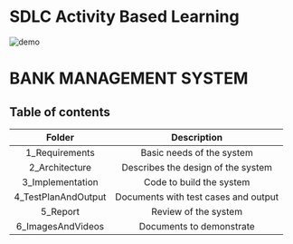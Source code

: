 # SDLC Activity Based Learning
![demo](https://zybermedia.net/wp-content/uploads/2019/07/banking.jpg)
# BANK MANAGEMENT SYSTEM
## Table of contents
|Folder|Description|
|:---:|:---:|
|1_Requirements|Basic needs of the system|
|2_Architecture|Describes the design of the system|
|3_Implementation|Code to build the system|
|4_TestPlanAndOutput|Documents with test cases and output|
|5_Report|Review of the system|
|6_ImagesAndVideos|Documents to demonstrate|
